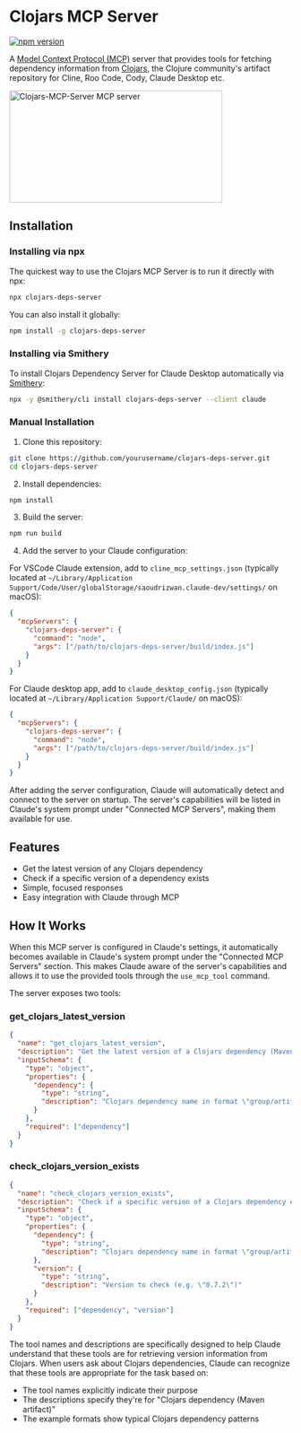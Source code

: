 # Clojars MCP Server

[![npm version](https://img.shields.io/npm/v/clojars-deps-server.svg)](https://www.npmjs.com/package/clojars-deps-server)

A [Model Context Protocol (MCP)](https://github.com/ModelContext/protocol) server that provides tools for fetching dependency information from [Clojars](https://clojars.org/), the Clojure community's artifact repository for Cline, Roo Code, Cody, Claude Desktop etc.

<a href="https://glama.ai/mcp/servers/i37857er6w"><img width="380" height="200" src="https://glama.ai/mcp/servers/i37857er6w/badge" alt="Clojars-MCP-Server MCP server" /></a>

## Installation

### Installing via npx

The quickest way to use the Clojars MCP Server is to run it directly with npx:

```bash
npx clojars-deps-server
```

You can also install it globally:

```bash
npm install -g clojars-deps-server
```

### Installing via Smithery

To install Clojars Dependency Server for Claude Desktop automatically via [Smithery](https://smithery.ai/server/clojars-deps-server):

```bash
npx -y @smithery/cli install clojars-deps-server --client claude
```

### Manual Installation
1. Clone this repository:
```bash
git clone https://github.com/yourusername/clojars-deps-server.git
cd clojars-deps-server
```

2. Install dependencies:
```bash
npm install
```

3. Build the server:
```bash
npm run build
```

4. Add the server to your Claude configuration:

For VSCode Claude extension, add to `cline_mcp_settings.json` (typically located at `~/Library/Application Support/Code/User/globalStorage/saoudrizwan.claude-dev/settings/` on macOS):
```json
{
  "mcpServers": {
    "clojars-deps-server": {
      "command": "node",
      "args": ["/path/to/clojars-deps-server/build/index.js"]
    }
  }
}
```

For Claude desktop app, add to `claude_desktop_config.json` (typically located at `~/Library/Application Support/Claude/` on macOS):
```json
{
  "mcpServers": {
    "clojars-deps-server": {
      "command": "node",
      "args": ["/path/to/clojars-deps-server/build/index.js"]
    }
  }
}
```

After adding the server configuration, Claude will automatically detect and connect to the server on startup. The server's capabilities will be listed in Claude's system prompt under "Connected MCP Servers", making them available for use.


## Features

- Get the latest version of any Clojars dependency
- Check if a specific version of a dependency exists
- Simple, focused responses
- Easy integration with Claude through MCP

## How It Works

When this MCP server is configured in Claude's settings, it automatically becomes available in Claude's system prompt under the "Connected MCP Servers" section. This makes Claude aware of the server's capabilities and allows it to use the provided tools through the `use_mcp_tool` command.

The server exposes two tools:

### get_clojars_latest_version
```json
{
  "name": "get_clojars_latest_version",
  "description": "Get the latest version of a Clojars dependency (Maven artifact)",
  "inputSchema": {
    "type": "object",
    "properties": {
      "dependency": {
        "type": "string",
        "description": "Clojars dependency name in format \"group/artifact\" (e.g. \"metosin/reitit\")"
      }
    },
    "required": ["dependency"]
  }
}
```

### check_clojars_version_exists
```json
{
  "name": "check_clojars_version_exists",
  "description": "Check if a specific version of a Clojars dependency exists",
  "inputSchema": {
    "type": "object",
    "properties": {
      "dependency": {
        "type": "string",
        "description": "Clojars dependency name in format \"group/artifact\" (e.g. \"metosin/reitit\")"
      },
      "version": {
        "type": "string",
        "description": "Version to check (e.g. \"0.7.2\")"
      }
    },
    "required": ["dependency", "version"]
  }
}
```

The tool names and descriptions are specifically designed to help Claude understand that these tools are for retrieving version information from Clojars. When users ask about Clojars dependencies, Claude can recognize that these tools are appropriate for the task based on:
- The tool names explicitly indicate their purpose
- The descriptions specify they're for "Clojars dependency (Maven artifact)"
- The example formats show typical Clojars dependency patterns

